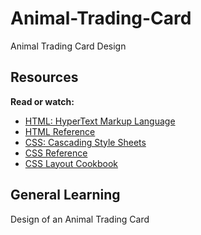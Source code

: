 # Animal-Trading-Card

Animal Trading Card Design

## Resources

**Read or watch:**

* [HTML: HyperText Markup Language](https://www.developer.mozilla.org/en-US/docs/Web/HTML/)
* [HTML Reference](https://www.developer.mozilla.org/en-US/docs/Web/HTML/Reference)
* [CSS: Cascading Style Sheets](https://www.developer.mozilla.org/en-US/docs/Web/CSS)
* [CSS Reference](https://www.developer.mozilla.org/en-US/docs/Web/CSS/Reference)
* [CSS Layout Cookbook](https://www.developer.mozilla.org/en-US/docs/Web/CSS/Layout_cookbook)

## General Learning

Design of an Animal Trading Card
